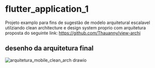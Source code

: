 # flutter_application_1

Projeto examplo para fins de sugestão de modelo arquitetural escalavel utilziando clean architecture e design system proprio com arquitetura proposta do seguinte link: https://github.com/Thauanny/view-archi

## desenho da arquitetura final

![arquitetura_mobile_clean_arch drawio](https://github.com/Thauanny/modules-archi/assets/44787914/6978516b-de61-4afe-ba31-2d6ca3f1f711)

